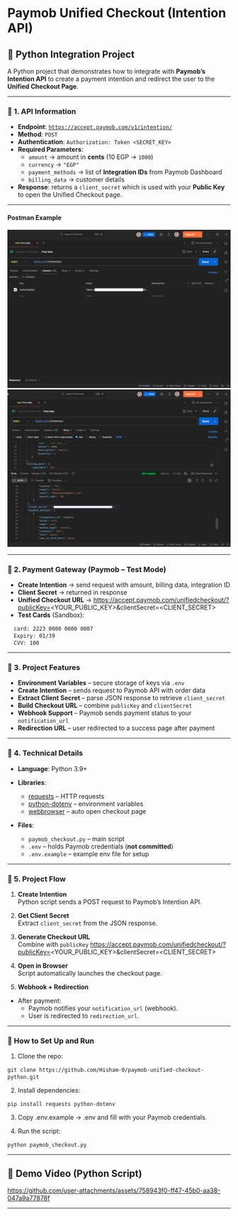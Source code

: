 # Paymob Unified Checkout (Intention API)

## 📌 Python Integration Project

A Python project that demonstrates how to integrate with **Paymob’s Intention API** to create a payment intention and redirect the user to the **Unified Checkout Page**.

---

### 🔹 1. API Information

- **Endpoint**: [`https://accept.paymob.com/v1/intention/`](https://accept.paymob.com/v1/intention/)
- **Method**: `POST`
- **Authentication**: `Authorization: Token <SECRET_KEY>`
- **Required Parameters**:
  - `amount` → amount in **cents** (10 EGP → `1000`)
  - `currency` → `"EGP"`
  - `payment_methods` → list of **Integration IDs** from Paymob Dashboard
  - `billing_data` → customer details
- **Response**: returns a `client_secret` which is used with your **Public Key** to open the Unified Checkout page.

---

#### Postman Example

![Postman Authorization](media/Authorization.png)  
![Postman Response](media/Response.png)

---

### 🔹 2. Payment Gateway (Paymob – Test Mode)

- **Create Intention** → send request with amount, billing data, integration ID
- **Client Secret** → returned in response
- **Unified Checkout URL** → https://accept.paymob.com/unifiedcheckout/?publicKey=<YOUR_PUBLIC_KEY>&clientSecret=<CLIENT_SECRET>
- **Test Cards** (Sandbox):

```
  card: 2223 0000 0000 0007
  Expiry: 01/39
  CVV: 100
```

---

### 🔹 3. Project Features

- **Environment Variables** – secure storage of keys via `.env`
- **Create Intention** – sends request to Paymob API with order data
- **Extract Client Secret** – parse JSON response to retrieve `client_secret`
- **Build Checkout URL** – combine `publicKey` and `clientSecret`
- **Webhook Support** – Paymob sends payment status to your `notification_url`
- **Redirection URL** – user redirected to a success page after payment

---

### 🔹 4. Technical Details

- **Language**: Python 3.9+
- **Libraries**:

  - [requests](https://pypi.org/project/requests/) – HTTP requests
  - [python-dotenv](https://pypi.org/project/python-dotenv/) – environment variables
  - [webbrowser](https://docs.python.org/3/library/webbrowser.html) – auto open checkout page

- **Files**:
  - `paymob_checkout.py` – main script
  - `.env` – holds Paymob credentials (**not committed**)
  - `.env.example` – example env file for setup

---

### 🔹 5. Project Flow

1. **Create Intention**  
   Python script sends a POST request to Paymob’s Intention API.

2. **Get Client Secret**  
   Extract `client_secret` from the JSON response.

3. **Generate Checkout URL**  
   Combine with `publicKey`  https://accept.paymob.com/unifiedcheckout/?publicKey=<YOUR_PUBLIC_KEY>&clientSecret=<CLIENT_SECRET>

4. **Open in Browser**  
   Script automatically launches the checkout page.

5. **Webhook + Redirection**

- After payment:
  - Paymob notifies your `notification_url` (webhook).
  - User is redirected to `redirection_url`.

---

### 🚀 How to Set Up and Run

1. Clone the repo:

```
git clone https://github.com/Hisham-0/paymob-unified-checkout-python.git
```

2. Install dependencies:

```
pip install requests python-dotenv
```

3. Copy .env.example → .env and fill with your Paymob credentials.

4. Run the script:

```
python paymob_checkout.py
```

---

## 🎥 Demo Video (Python Script)

https://github.com/user-attachments/assets/758943f0-ff47-45b0-aa38-047a9a77878f

---
